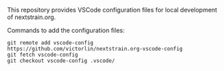 This repository provides VSCode configuration files for local development of
nextstrain.org.

Commands to add the configuration files:

    git remote add vscode-config https://github.com/victorlin/nextstrain.org-vscode-config
    git fetch vscode-config
    git checkout vscode-config .vscode/
